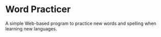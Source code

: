 # Word Practicer

A simple Web-based program to practice new words and spelling when learning new languages. 
